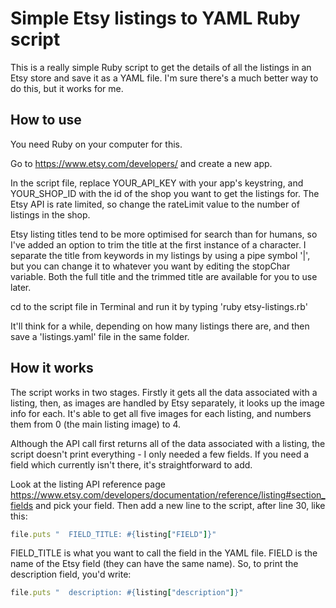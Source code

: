 # Simple Etsy listings to YAML Ruby script

This is a really simple Ruby script to get the details of all the listings in an Etsy store and save it as a YAML file. I'm sure there's a much better way to do this, but it works for me. 

## How to use

You need Ruby on your computer for this.

Go to https://www.etsy.com/developers/ and create a new app.

In the script file, replace YOUR_API_KEY with your app's keystring, and YOUR_SHOP_ID with the id of the shop you want to get the listings for. The Etsy API is rate limited, so change the rateLimit value to the number of listings in the shop.

Etsy listing titles tend to be more optimised for search than for humans, so I've added an option to trim the title at the first instance of a character. I separate the title from keywords in my listings by using a pipe symbol '|', but you can change it to whatever you want by editing the stopChar variable. Both the full title and the trimmed title are available for you to use later.

cd to the script file in Terminal and run it by typing 'ruby etsy-listings.rb'

It'll think for a while, depending on how many listings there are, and then save a 'listings.yaml' file in the same folder.

## How it works

The script works in two stages. Firstly it gets all the data associated with a listing, then, as images are handled by Etsy separately, it looks up the image info for each. It's able to get all five images for each listing, and numbers them from 0 (the main listing image) to 4. 

Although the API call first returns all of the data associated with a listing, the script doesn't print everything - I only needed a few fields. If you need a field which currently isn't there, it's straightforward to add. 

Look at the listing API reference page https://www.etsy.com/developers/documentation/reference/listing#section_fields and pick your field. Then add a new line to the script, after line 30, like this:

```ruby
file.puts "  FIELD_TITLE: #{listing["FIELD"]}"
```

FIELD_TITLE is what you want to call the field in the YAML file. FIELD is the name of the Etsy field (they can have the same name). So, to print the description field, you'd write:

```ruby
file.puts "  description: #{listing["description"]}"
```


